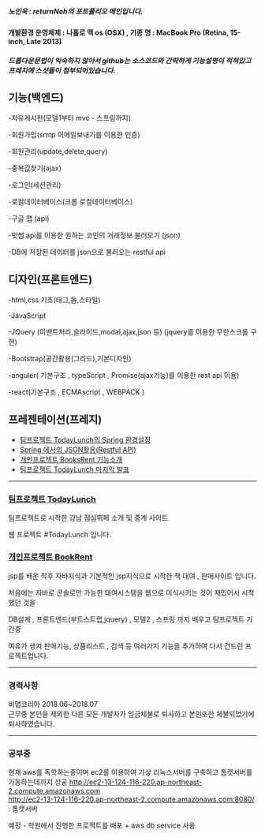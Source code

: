 
##### 노인욱 : returnNoh의 포트폴리오 메인입니다. 
#### 개발환경 운영체제 : 나홀로 맥 os (OSX)  , 기종 명 : MacBook Pro (Retina, 15-inch, Late 2013)

##### 드롭다운문법이 익숙하지 않아서 github는 소스코드와 간략하게 기능설명이 적혀있고 프레지에 스샷들이 첨부되어있습니다.

## 기능(백엔드)
-자유게시판(모델1부터 mvc - 스프링까지)

-회원가입(smtp 이메일보내기를 이용한 인증)

-회원관리(update,delete,query)

-중복값찾기(ajax)

-로그인(세션관리)

-로컬데이터베이스(크롬 로컬데이터베이스)

-구글 맵 (api)

-빗썸 api를 이용한 원하는 코인의 거래정보 불러오기 (json)

-DB에 저장된 데이터를 json으로 불러오는 restful api 


## 디자인(프론트엔드)

-html,css 기초(태그,돔,스타일)

-JavaScript

-JQuery (이벤트처리,슬라이드,modal,ajax,json 등) (jquery를 이용한 무한스크롤 구현)

-Bootstrap(공간활용(그리드),기본디자인)

-anguler( 기본구조 , typeScript  , Promise(ajax기능)를 이용한 rest api 이용)

-react(기본구조 , ECMAscript , WEBPACK )

## 프레젠테이션(프레지)
- [팀프로젝트 TodayLunch의 Spring 환경설정](https://prezi.com/view/Z9vrQ8WIKaw4OIbVlLWX/)
- [Spring 에서의 JSON활용(Restful API)](https://prezi.com/view/f7QMlmkAhAjYQpH91G3v/)
- [개인프로젝트 BooksRent 기능소개](https://prezi.com/view/Mri7Cyf39N5Zjk7mQ6yy/)
- [팀프로젝트 TodayLunch 마지막 발표](https://prezi.com/ypdtkey_ptz9/presentation)

<hr/>



### [팀프로젝트 TodayLunch](https://github.com/returnNoh/TodayLunch)

팀프로젝트로 시작한 강남 점심뷔페 소개 및 중계 사이트

웹 프로젝트 #TodayLunch 입니다.
          


### [개인프로젝트 BookRent](https://github.com/returnNoh/BooksRent)

jsp를 배운 직후 자바지식과 기본적인 jsp지식으로 시작한 책 대여 , 판매사이트 입니다.

처음에는 자바로 콘솔로만 가능한 대여시스템을 웹으로 이식시키는 것이 재밌어서 시작했던 것을 

DB설계 , 프론트엔드(부트스트랩,jquery) , 모델2 , 스프링 까지 배우고 팀프로젝트 기간중 

여유가 생겨 판매기능, 상품리스트 , 검색 등 여러가지 기능을 추가하여 다시 건드린 프로젝트입니다.



<hr/>

### 경력사항
비맵코리아 2018.06~2018.07  
근무중 본인을 제외한 다른 모든 개발자가 임금체불로 퇴사하고 본인또한 체불되었기에 퇴사하였습니다.

<hr/>

### 공부중

현재 aws를 독학하는중이며 ec2를 이용하여 가상 리눅스서버를 구축하고 톰캣서버를 가동하는데까지 성공 
http://ec2-13-124-116-220.ap-northeast-2.compute.amazonaws.com  
http://ec2-13-124-116-220.ap-northeast-2.compute.amazonaws.com:8080/    : 톰캣서버   

예정 - 학원에서 진행한 프로젝트를 배포 + aws db service 사용


